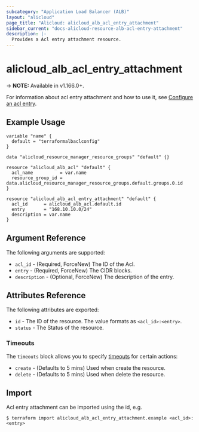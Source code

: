 ```yaml
---
subcategory: "Application Load Balancer (ALB)"
layout: "alicloud"
page_title: "Alicloud: alicloud_alb_acl_entry_attachment"
sidebar_current: "docs-alicloud-resource-alb-acl-entry-attachment"
description: |-
  Provides a Acl entry attachment resource.
---
```


# alicloud\_alb\_acl\_entry\_attachment

-> **NOTE:** Available in v1.166.0+.


For information about acl entry attachment and how to use it, see [Configure an acl entry](https://www.alibabacloud.com/help/en/server-load-balancer/latest/addentriestoacl).


## Example Usage

```
variable "name" {
  default = "terraformalbaclconfig"
}

data "alicloud_resource_manager_resource_groups" "default" {}

resource "alicloud_alb_acl" "default" {
  acl_name          = var.name
  resource_group_id = data.alicloud_resource_manager_resource_groups.default.groups.0.id
}

resource "alicloud_alb_acl_entry_attachment" "default" {
  acl_id      = alicloud_alb_acl.default.id
  entry       = "168.10.10.0/24"
  description = var.name
}
```

## Argument Reference

The following arguments are supported:

* `acl_id` - (Required, ForceNew) The ID of the Acl.
* `entry` - (Required, ForceNew) The CIDR blocks.
* `description` - (Optional, ForceNew) The description of the entry.

## Attributes Reference

The following attributes are exported:

* `id` - The ID of the resource. The value formats as `<acl_id>:<entry>`.
* `status` - The Status of the resource.

### Timeouts

The `timeouts` block allows you to specify [timeouts](https://www.terraform.io/docs/configuration-0-11/resources.html#timeouts) for certain actions:

* `create` - (Defaults to 5 mins) Used when create the resource.
* `delete` - (Defaults to 5 mins) Used when delete the resource.

## Import

Acl entry attachment can be imported using the id, e.g.

```
$ terraform import alicloud_alb_acl_entry_attachment.example <acl_id>:<entry>
```
